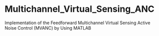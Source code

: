 # Multichannel_Virtual_Sensing_ANC
Implementation of the Feedforward Multichannel Virtual Sensing Active Noise Control (MVANC) by Using MATLAB
